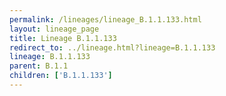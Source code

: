 ```yaml
---
permalink: /lineages/lineage_B.1.1.133.html
layout: lineage_page
title: Lineage B.1.1.133
redirect_to: ../lineage.html?lineage=B.1.1.133
lineage: B.1.1.133
parent: B.1.1
children: ['B.1.1.133']
---
```

